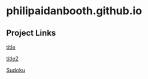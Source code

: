 # philipaidanbooth.github.io

## Project Links
[title](https://philipaidanbooth.github.io/test/)

[title2](https://github.com/philipaidanbooth/test.git)

[Sudoku](https://philipaidanbooth.github.io/Sudoku/)
